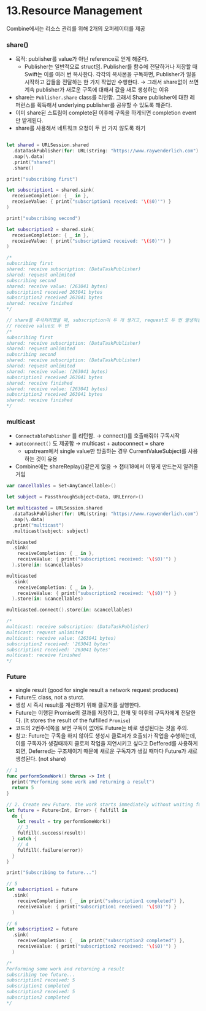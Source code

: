 # 13.Resource Management

Combine에서는 리소스 관리를 위해 2개의 오퍼레이터를 제공

### share()

- 목적: publisher를 value가 아닌 reference로 얻게 해준다.
    - Publisher는 일반적으로 struct임. Publisher를 함수에 전달하거나 저장할 때 Swift는 이를 여러 번 복사한다. 각각의 복사본을 구독하면, Publisher가 일을 시작하고 갑들을 전달하는 한 가지 작업만 수행한다. → 그래서 share없이 쓰면 계속 publisher가 새로운 구독에 대해서 값을 새로 생성하는 이유
- share는 `Publisher.share` class를 리턴함. 그래서 Share publisher에 대한 레퍼런스를 획득해서 underlying publisher를 공유할 수 있도록 해준다.
- 이미 share된 스트림이 complete된 이후에 구독을 하게되면 completion event만 받게된다.
- share를 사용해서 네트워크 요청이 두 번 가지 않도록 하기

```swift

let shared = URLSession.shared
  .dataTaskPublisher(for: URL(string: "https://www.raywenderlich.com")!)
  .map(\.data)
  .print("shared")
  .share()

print("subscribing first")

let subscription1 = shared.sink(
  receiveCompletion: { _ in },
  receiveValue: { print("subscription1 received: '\($0)'") }
)

print("subscribing second")

let subscription2 = shared.sink(
  receiveCompletion: { _ in },
  receiveValue: { print("subscription2 received: '\($0)'") }
)

/*
subscribing first
shared: receive subscription: (DataTaskPublisher)
shared: request unlimited
subscribing second
shared: receive value: (263041 bytes)
subscription1 received 263041 bytes
subscription2 received 263041 bytes
shared: receive finished
*/

// share를 주석처리했을 때, subscription이 두 개 생기고, request도 두 번 발생하는 것을 확인
// receive value도 두 번
/*
subscribing first
shared: receive subscription: (DataTaskPublisher)
shared: request unlimited
subscribing second
shared: receive subscription: (DataTaskPublisher)
shared: request unlimited
shared: receive value: (263041 bytes)
subscription1 received 263041 bytes
shared: receive finished
shared: receive value: (263041 bytes)
subscription2 received 263041 bytes
shared: receive finished
*/
```

### multicast

- `ConnectablePublisher` 를 리턴함. → connect()를 호출해줘야 구독시작
- `autoconnect()` 도 제공함 → multicast + autoconnect = share
    - upstream에서 single value만 방출하는 경우 CurrentValueSubject를 사용하는 것이 유용
- Combine에는 shareReplay()같은게 없음 → 챕터18에서 어떻게 만드는지 알려줄거임

```swift
var cancellables = Set<AnyCancellable>()

let subject = PassthroughSubject<Data, URLError>()

let multicasted = URLSession.shared
  .dataTaskPublisher(for: URL(string: "https://www.raywenderlich.com")!)
  .map(\.data)
  .print("multicast")
  .multicast(subject: subject)

multicasted
  .sink(
    receiveCompletion: { _ in },
    receiveValue: { print("subscription1 received: '\($0)'") }
  ).store(in: &cancellables)

multicasted
  .sink(
    receiveCompletion: { _ in },
    receiveValue: { print("subscription2 received: '\($0)'") }
  ).store(in: &cancellables)

multicasted.connect().store(in: &cancellables)

/*
multicast: receive subscription: (DataTaskPublisher)
multicast: request unlimited
multicast: receive value: (263041 bytes)
subscription2 received: '263041 bytes'
subscription1 received: '263041 bytes'
multicast: receive finished
*/
```

### Future

- single result (good for single result a network request produces)
- Future도 class, not a sturct.
- 생성 시 즉시 result를 계산하기 위해 클로저를 실행한다.
- Future는 이행된 Promise의 결과를 저장하고, 현재 및 이후의 구독자에게 전달한다.
(It stores the result of the fulfilled `Promise`)
- 코드의 2번주석쪽을 보면 구독이 없어도 Future는 바로 생성된다는 것을 주의.
- 참고: Future는 구독을 하지 않아도 생성시 클로저가 호출되가 작업을 수행하는데, 이를 구독자가 생길때까지 클로저 작업을 지연시키고 싶다고 Deffered를 사용하게되면, Deferred는 구조체이기 때문에 새로운 구독자가 생길 때마다 Future가 새로 생성된다. (not share)

```swift
// 1
func performSomeWork() throws -> Int {
  print("Performing some work and returning a result")
  return 5
}

// 2. Create new Future. the work starts immediately without waiting for subscribers.
let future = Future<Int, Error> { fulfill in
  do {
    let result = try performSomeWork()
    // 3
    fulfill(.success(result))
  } catch {
    // 4
    fulfill(.failure(error))
  }
}

print("Subscribing to future...")

// 5
let subscription1 = future
  .sink(
    receiveCompletion: { _ in print("subscription1 completed") },
    receiveValue: { print("subscription1 received: '\($0)'") }
  )

// 6
let subscription2 = future
  .sink(
    receiveCompletion: { _ in print("subscription2 completed") },
    receiveValue: { print("subscription2 received: '\($0)'") }
  )

/*
Performing some work and returning a result
subscribing toe future...
subscription1 received: 5
subscription1 completed
subscription2 received: 5
subscription2 completed
*/
```